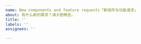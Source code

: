 ```yaml
---
name: New components and feature requests「新组件与功能请求」
about: 有什么新的需求？请大胆畅言。
title: ''
labels: ''
assignees: ''

---
```



